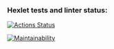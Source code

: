 ### Hexlet tests and linter status:
[![Actions Status](https://github.com/Blazelip/frontend-project-lvl1/workflows/hexlet-check/badge.svg)](https://github.com/Blazelip/frontend-project-lvl1/actions)

[![Maintainability](https://api.codeclimate.com/v1/badges/a99a88d28ad37a79dbf6/maintainability)](https://codeclimate.com/github/codeclimate/codeclimate/maintainability)
